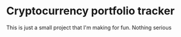 # Cryptocurrency portfolio tracker

This is just a small project that I'm making for fun. Nothing serious
